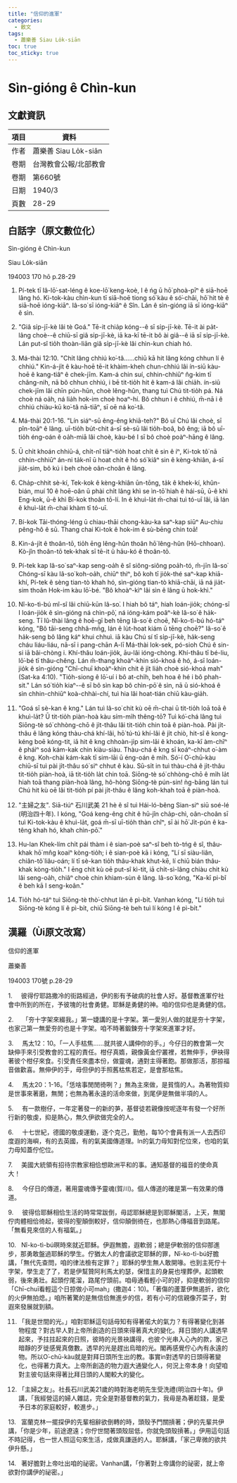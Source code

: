 ```yaml
---
title: "信仰的進軍"
categories:
  - 散文
tags:
  - 蕭樂善 Siau Lo̍k-siān
toc: true
toc_sticky: true
---
```


# Sìn-gióng ê Chìn-kun

## 文獻資訊

| 項目 | 資料 |
|---|---|
| 作者 | 蕭樂善 Siau Lo̍k-siān |
| 卷期 | 台灣教會公報/北部教會 |
| 卷期 | 第660號 |
| 日期 | 1940/3 |
| 頁數 | 28-29 |

## 白話字（原文數位化）

Sìn-gióng ê Chìn-kun

Siau Lo̍k-siān

194003 170 hō p.28-29

1. Pí-tek tī Iâ-lō͘-sat-léng ê koe-lō͘ keng-koè, I ê ńg ū hō͘ phoà-pīⁿ ê siā-hoē lâng hó. Ki-tok-kàu chìn-kun tī siā-hoē tiong só͘ kàu ê só͘-chāi, hō͘ hit tè ê siā-hoē ióng-kiāⁿ. Iâ-so͘ sī ióng-kiāⁿ ê Sîn. Lán ê sìn-gióng iā sī ióng-kiāⁿ ê sìn.

2. "Giâ si̍p-jī-kè lâi tè Goá." Tē-it chia̍p kóng--ê sī si̍p-jī-kè. Tē-it ài pa̍t-lâng choè--ê chiū-sī giâ si̍p-jī-kè, iā ka-kī tē-it bô ài giâ--ê iā sī si̍p-jī-kè. Lán put-sî tio̍h thoàn-liān giâ si̍p-jī-kè lâi chìn-kun chiah hó.

3. Má-thài 12:10. "Chi̍t lâng chhiú ko͘-tâ......chiū kā hit lâng kóng chhun lí ê chhiú." Kin-á-ji̍t ê kàu-hoē tē-it khàim-kheh chun-chhiú lâi ín-siū kàu-hoē ê kang-tiâⁿ ê chek-jīm. Kam-á chin suí, chhin-chhiūⁿ n̂g-kim tī châng-nih, nā bô chhun chhiú, i bē tit-tio̍h hit ê kam-á lâi chia̍h. ín-siū chek-jīm lâi chīn pún-hūn, choè lêng-hûn, thang tuì Chú tit-tio̍h pá. Ná choè ná oa̍h, ná lia̍h hok-im choè hoaⁿ-hí. Bô chhun i ê chhiú, m̄-nā i ê chhiú chiàu-kū ko͘-tâ nā-tiāⁿ, sī oē ná ko͘-tâ.

4. Má-thài 20:1-16. "Lín siáⁿ-sū êng-êng khiā-teh?" Bô uī Chú lâi choè, sī pîn-toāⁿ ê lâng. uī-tio̍h bu̍t-chit á-sī sè-sū lâi tio̍h-boâ, bô êng; iā bô uī-tio̍h éng-oán ê oa̍h-miā lâi choè, kàu-bé I sī bô choè poàⁿ-hāng ê lâng.

5. Ū chi̍t khoán chhiū-á, chi̍t-nî tiāⁿ-tio̍h hoat chi̍t ê sin ê íⁿ, Ki-tok tô͘ nā chhin-chhiūⁿ án-ni ta̍k-nî ū hoat chi̍t ê hó só͘ kiâⁿ sin ê kèng-khiân, á-sī jia̍t-sim, bô kú i beh choè oân-choân ê lâng.

6. Cha̍p-chhit sè-kí, Tek-kok ê kèng-khiân ūn-tōng, ta̍k ê khek-kí, khûn-bián, muí 10 ê hoē-oân ū phài chi̍t lâng khì se ìn-tō͘ hiah ê hái-sū, ū-ê khì Eng-kok, ū-ê khì Bí-kok thoân tō-lí. In ê khuì-la̍t m̄-chai tuì tó-uī lâi, iā lán ê khuì-la̍t m̄-chai khàm tī tó-uī.

7. Bí-kok Tāi-thóng-léng ū chiau-thāi chong-kàu-ka saⁿ-kap siūⁿ Au-chiu pêng-hô ê sū. Thang chai Ki-tok ê hok-im ê sù-bēng chin toā!

8. Kin-á-ji̍t ê thoân-tō, tio̍h ēng lêng-hûn thoân hō͘ lêng-hûn (Hō-chhoan). Kò-jîn thoân-tō tek-khak sī tē-it ū hāu-kó ê thoân-tō.

9. Pí-tek kap Iâ-so͘ saⁿ-kap seng-oa̍h ê sî siông-siông poa̍h-tó, m̄-jīn Iâ-so͘ Chóng-sī kàu Iâ-so͘ koh-oa̍h, chiūⁿ thiⁿ, bô koh tī jio̍k-thé saⁿ-kap khiā-khí, Pí-tek ê sèng tian-tò khah hó, sìn-gióng tian-tò khiā-chāi, iā ná jia̍t-sim thoân Hok-im kàu lō͘-bé. "Bô khoàⁿ-kìⁿ lâi sìn ê lâng ū hok-khì."

10. Nî-ko-tì-bú mî-sî lâi chiū-kūn Iâ-so͘. I hiah bô táⁿ, hiah loán-jio̍k; chóng-sī I loán-jio̍k ê sìn-gióng ná chìn-pō͘, ná ióng-kám poâⁿ-kè Iâ-so͘ ê ha̍k-seng. Tī Iû-thài lâng ê hoē-gī beh tēng Iâ-so͘ ê choē, Nî-ko-tì-bú hó-táⁿ kóng, "Bô tāi-seng chhâ-mn̄g, lán ê lu̍t-hoat kiám ū tēng choē?" Iâ-so͘ ê ha̍k-seng bô lâng káⁿ khui chhuì. iā kàu Chú sí tī si̍p-jī-kè, ha̍k-seng cháu liáu-liáu, nā-sī i pang-chān A-lī Má-thài Iok-sek, pó-sioh Chú ê sin-si iā bâi-chòng i. Khí-thâu loán-jio̍k, āu-lâi ióng-chòng. Khí-thâu tī bé-liu, lō͘-bé tī thâu-chêng. Lán m̄-thang khoàⁿ-khin sió-khoá ê hó, á-sī loán-jio̍k ê sìn-gióng "Chī-chuī khoàⁿ-khin chit ê ji̍t lia̍h choè sió-khoá mah" (Sat-ka 4:10). "Tio̍h-siong ê lō͘-uí i bô at-chi̍h, beh hoa ê hé i bô phah-sit." Lán só͘ tio̍h kiaⁿ--ê sī bô sìn kap bô chìn-pō͘ ê sìn, nā ū sió-khoá ê sìn chhin-chhiūⁿ koà-chhài-chí, tuì hia lâi hoat-tián chiū kàu-gia̍h.

11. "Goá sī sè-kan ê kng." Lán tuì Iâ-so͘ chit kù oē m̄-chai ū tit-tio̍h loā toā ê khuì-la̍t? Ū tit-tio̍h piàn-hoà kàu sím-mi̍h thêng-tō͘? Tuì kó͘-chá lâng tuì Siōng-tè só͘ chhòng-chō ê ji̍t-thâu lâi tit-tio̍h chin toā ê piàn-hoà. Pài ji̍t-thâu ê lâng kóng thàu-chá khí-lâi, hō͘ tú-tú khí-lâi ê ji̍t chiò, hit-sî ê kong-kéng boē kóng-tit, iā hit ê kng chhoàn-ji̍p sim-lāi ê khoán, ka-kī àm-chīⁿ ê pháiⁿ soá kám-kak chin kiàu-siàu. Thàu-chá ê kng sī koáⁿ-chhut o͘-àm ê kng. Koh-chài kám-kak tī sim-lāi ū éng-oán ê mi̍h. Só͘-í O͘-chū-kàu chiū-sī tuì pài ji̍t-thâu só͘ siⁿ chhut ê kàu. Sū-si̍t in tuì thàu-chá ê ji̍t-thâu tit-tio̍h piàn-hoà, iā tit-tio̍h la̍t chin toā. Siōng-tè só͘ chhòng-chō ê mi̍h la̍t hiah toā thang piàn-hoà lâng, hô-hòng Siōng-tè pún-sin! ǹg-bāng lán tuì Chú hit kù oē lâi tit-tio̍h pí pài ji̍t-thâu ê lâng koh-khah toā ê piàn-hoà.

12. "主婦之友". Siā-tiúⁿ 石川武美 21 hè ê sî tuì Hái-ló-bêng Sian-siⁿ siū soé-lé (明治四十年). I kóng, "Goá keng-êng chit ê hū-jîn cha̍p-chì, oân-choân sī tuì Ki-tok-kàu ê khuì-la̍t, goá m̄-sī uī-tio̍h thàn chîⁿ, sī ài hō͘ Ji̍t-pún ê ka-têng khah hó, khah chìn-pō͘."

13. Hu-lan Khek-lím chi̍t pái thàm i ê sian-poè saⁿ-sî beh tò-tńg ê sî, thâu-khak hō͘ mn̂g koaiⁿ kòng-tio̍h; i ê sian-poè kā i kóng, "Lí sī siàu-liân, chiân-tô͘ liâu-oán; lí tī sè-kan tio̍h thâu-khak khut-kē, lí chiū bián thâu-khak kòng-tio̍h." I ēng chit kù oē put-sî kì-tit, iā chi̍t-sì-lâng chiàu chit kù lâi seng-oa̍h, chiâⁿ choè chin khiam-sùn ê lâng. Iâ-so͘ kóng, "Ka-kī pi-bî ê beh kā I seng-koân."

14. Tio̍h hó-táⁿ tuì Siōng-tè thò͘-chhut lán ê pì-bi̍t. Vanhan kóng, "Lí tio̍h tuì Siōng-tè kóng lí ê pì-bi̍t, chiū Siōng-tè beh tuì lí kóng I ê pì-bi̍t."

## 漢羅（Ùi原文改寫）

信仰的進軍

蕭樂善

194003 170號 p.28-29

1.     彼得佇耶路撒冷的街路經過，伊的影有予破病的社會人好。基督教進軍佇社會中所到的所在，予彼塊的社會勇健。耶穌是勇健的神。咱的信仰也是勇健的信。

2.     「夯十字架來綴我。」第一婕講的是十字架。第一愛別人做的就是夯十字架，也家己第一無愛夯的也是十字架。咱不時著鍛鍊夯十字架來進軍才好。

3.     馬太12：10。「一人手枯焦......就共彼人講伸你的手。」今仔日的教會第一欠缺伸手來引受教會的工程的責任。柑仔真媠，親像黃金佇叢裡，若無伸手，伊袂得著彼个柑仔來食。引受責任來盡本份，做靈魂，通對主得著飽。那做那活，那掠福音做歡喜。無伸伊的手，毋但伊的手照舊枯焦若定，是會那枯焦。

4.     馬太20：1-16。「恁啥事閒閒徛咧？」無為主來做，是貧惰的人。為著物質抑是世事來著磨，無閒；也無為著永遠的活命來做，到尾伊是無做半項的人。

5.     有一款樹仔，一年定著發一的新的芛，基督徒若親像按呢逐年有發一个好所行新的敬虔，抑是熱心，無久伊欲做完全的人。

6.     十七世紀，德國的敬虔運動，逐个克己，勤勉，每10个會員有派一人去西印度遐的海嶼，有的去英國，有的氣美國傳道理。In的氣力毋知對佗位來，也咱的氣力毋知蓋佇佗位。

7.     美國大統領有招待宗教家相佮想歐洲平和的事。通知基督的福音的使命真大！

8.     今仔日的傳道，著用靈魂傳予靈魂(賀川)。個人傳道的確是第一有效果的傳道。

9.     彼得佮耶穌相佮生活的時常常跋倒，毋認耶穌總是到耶穌閣活，上天，無閣佇肉體相佮徛起，彼得的聖顛倒較好，信仰顛倒徛在，也那熱心傳福音到路尾。「無看見來信的人有福氣。」

10.   Nî-ko-tì-bú暝時來就近耶穌。伊遐無膽，遐軟弱；總是伊軟弱的信仰那進步，那勇敢盤過耶穌的學生。佇猶太人的會議欲定耶穌的罪，Nî-ko-tì-bú好膽講，「無代先查問，咱的律法檢有定罪？」耶穌的學生無人敢開喙。也到主死佇十字架，學生走了了，若是伊幫贊阿利馬太約瑟，保惜主的身屍也埋葬伊。起頭軟弱，後來勇壯。起頭佇尾溜，路尾佇頭前。咱毋通看輕小可的好，抑是軟弱的信仰「Chī-chuī看輕這个日掠做小可mah」(撒迦4：10)。「著傷的蘆葦伊無遏折，欲化的火伊無拍熄。」咱所著驚的是無信佮無進步的信，若有小可的信親像芥菜子，對遐來發展就到額。

11. 「我是世間的光。」咱對耶穌這句話毋知有得著偌大的氣力？有得著變化到甚物程度？對古早人對上帝所創造的日頭來得著真大的變化。拜日頭的人講透早起來，予拄拄起來的日照，彼時的光景袂講得，也彼个光串入心內的款，家己暗靜的歹徙感覺真儌數。透早的光是趕出烏暗的光。閣再感覺佇心內有永遠的物。所以O͘-chū-kàu就是對拜日頭所生出的教。事實in對透早的日頭得著變化，也得著力真大。上帝所創造的物力遐大通變化人，何況上帝本身！向望咱對主彼句話來得著比拜日頭的人閣較大的變化。

12. 「主婦之友」。社長石川武美21歲的時對海老明先生受洗禮(明治四十年)。伊講，「我經營這的婦人雜誌，完全是對基督教的氣力，我毋是為著趁錢，是愛予日本的家庭較好，較進步。」

13.   富蘭克林一擺探伊的先輩相辭欲倒轉的時，頭殼予門關摃著；伊的先輩共伊講，「你是少年，前途遼遠；你佇世間著頭殼屈低，你就免頭殼摃著。」伊用這句話不時記得，也一世人照這句來生活，成做真謙遜的人。耶穌講，「家己卑微的欲共伊升懸。」

14.   著好膽對上帝吐出咱的祕密。Vanhan講，「你著對上帝講你的祕密，就上帝欲對你講伊的祕密。」
